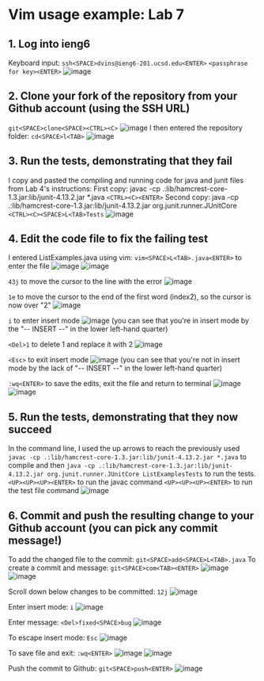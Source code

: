 # Vim usage example: Lab 7
## 1. Log into ieng6
Keyboard input:
`ssh<SPACE>dvins@ieng6-201.ucsd.edu<ENTER>`
`<passphrase for key><ENTER>`
![image](https://github.com/dianavins/cse15l-lab-reports/assets/64227228/22388e33-891f-4661-b0bd-d7204d7491c1)

## 2. Clone your fork of the repository from your Github account (using the SSH URL)
`git<SPACE>clone<SPACE><CTRL><C>`
![image](https://github.com/dianavins/cse15l-lab-reports/assets/64227228/aae7e682-4356-4265-8768-fe8d3d462423)
I then entered the repository folder:
`cd<SPACE>l<TAB>`
![image](https://github.com/dianavins/cse15l-lab-reports/assets/64227228/e7b5153a-43ad-40e2-85c8-9f4e8af78948)

## 3. Run the tests, demonstrating that they fail
I copy and pasted the compiling and running code for java and junit files from Lab 4's instructions:
First copy: javac -cp .:lib/hamcrest-core-1.3.jar:lib/junit-4.13.2.jar *.java
`<CTRL><C><ENTER>`
Second copy: java -cp .:lib/hamcrest-core-1.3.jar:lib/junit-4.13.2.jar org.junit.runner.JUnitCore
`<CTRL><C><SPACE>L<TAB>Tests`
![image](https://github.com/dianavins/cse15l-lab-reports/assets/64227228/b032d8ee-5cfa-437a-a06e-f0719ef34dab)

## 4. Edit the code file to fix the failing test
I entered ListExamples.java using vim:
`vim<SPACE>L<TAB>.java<ENTER>` to enter the file
![image](https://github.com/dianavins/cse15l-lab-reports/assets/64227228/dda534c8-5350-4ba7-903a-350470b89f15)
![image](https://github.com/dianavins/cse15l-lab-reports/assets/64227228/5fffb86c-2d18-4a3a-ba69-bf3fb6692e2e)

`43j` to move the cursor to the line with the error
![image](https://github.com/dianavins/cse15l-lab-reports/assets/64227228/513bc334-be79-48c9-a62c-c3465f01f12d)

`1e` to move the cursor to the end of the first word (index2), so the cursor is now over "2"
![image](https://github.com/dianavins/cse15l-lab-reports/assets/64227228/91935e6b-c1a0-47fb-9184-f20c2c6d3698)

`i` to enter insert mode
![image](https://github.com/dianavins/cse15l-lab-reports/assets/64227228/3971623f-cb0c-4b6a-970a-ca4a60541b6f)
(you can see that you're in insert mode by the "-- INSERT --" in the lower left-hand quarter)

`<Del>1` to delete 1 and replace it with 2
![image](https://github.com/dianavins/cse15l-lab-reports/assets/64227228/dcb22616-cf4f-464f-a4f9-9ce594857cd5)

`<Esc>` to exit insert mode
![image](https://github.com/dianavins/cse15l-lab-reports/assets/64227228/884eb939-8107-46f0-99ae-c5cc0f5f3ece)
(you can see that you're not in insert mode by the lack of "-- INSERT --" in the lower left-hand quarter)

`:wq<ENTER>` to save the edits, exit the file and return to terminal
![image](https://github.com/dianavins/cse15l-lab-reports/assets/64227228/6cdcc99d-bcde-4243-bdf5-7ce7e921e40d)
![image](https://github.com/dianavins/cse15l-lab-reports/assets/64227228/3cfd752e-9492-4c66-b3b9-35492694b1d7)

## 5. Run the tests, demonstrating that they now succeed
In the command line, I used the up arrows to reach the previously used `javac -cp .:lib/hamcrest-core-1.3.jar:lib/junit-4.13.2.jar *.java` to compile and then `java -cp .:lib/hamcrest-core-1.3.jar:lib/junit-4.13.2.jar org.junit.runner.JUnitCore ListExamplesTests` to run the tests.
`<UP><UP><UP><ENTER>` to run the javac command
`<UP><UP><UP><ENTER>` to run the test file command
![image](https://github.com/dianavins/cse15l-lab-reports/assets/64227228/7a2d5906-8a8b-460b-9b12-aed5e8bbd724)

## 6. Commit and push the resulting change to your Github account (you can pick any commit message!)
To add the changed file to the commit:
`git<SPACE>add<SPACE>L<TAB>.java`
To create a commit and message:
`git<SPACE>com<TAB><ENTER>`
![image](https://github.com/dianavins/cse15l-lab-reports/assets/64227228/dbe9b1f5-c901-4930-8eca-ad113032136b)
![image](https://github.com/dianavins/cse15l-lab-reports/assets/64227228/c605a813-f00b-4a8d-8ea4-4184b7b68781)

Scroll down below changes to be committed:
`12j`
![image](https://github.com/dianavins/cse15l-lab-reports/assets/64227228/563fea90-deb6-456e-a5f0-b1a599e582ef)

Enter insert mode:
`i`
![image](https://github.com/dianavins/cse15l-lab-reports/assets/64227228/250171ff-5df5-46e5-8b95-ca29883cbd71)

Enter message:
`<Del>fixed<SPACE>bug`
![image](https://github.com/dianavins/cse15l-lab-reports/assets/64227228/17fa5c23-98c4-4f26-83c3-196153586dc2)

To escape insert mode:
`Esc`
![image](https://github.com/dianavins/cse15l-lab-reports/assets/64227228/daa60654-4c9d-4b1b-af96-5f5585268bef)

To save file and exit:
`:wq<ENTER>`
![image](https://github.com/dianavins/cse15l-lab-reports/assets/64227228/0f87632a-3416-4041-b0a4-8244719e1c8c)
![image](https://github.com/dianavins/cse15l-lab-reports/assets/64227228/13a3d163-3ef7-432e-9df5-3e94a18e4089)

Push the commit to Github:
`git<SPACE>push<ENTER>`
![image](https://github.com/dianavins/cse15l-lab-reports/assets/64227228/890ed14e-6078-4c31-b82d-4522df107886)
